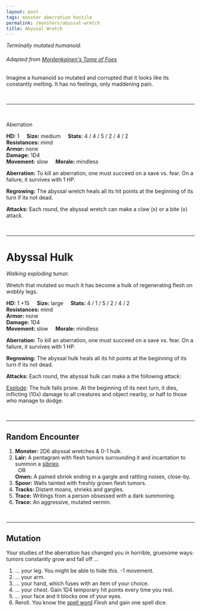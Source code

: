 ```yaml
---
layout: post
tags: monster aberration hostile
permalink: /monsters/abyssal-wretch
title: Abyssal Wretch
---
```


*Terminally mutated humanoid.*

###### Adapted from [Mordenkainen's Tome of Foes](https://5e.tools/book.html#mtf)

Imagine a humanoid so mutated and corrupted that it looks like its constantly melting. It has no feelings, only maddening pain.

<br>

---

<br>

Aberration

**HD:** 1  &nbsp; &nbsp;  **Size:** medium &nbsp; &nbsp; **Stats:** 4 / 4 / 5 / 2 / 4 / 2   <br>
**Resistances:** mind <br>
**Armor:** none <br>
**Damage:** 1D4 <br>
**Movement:** slow &nbsp; &nbsp; **Morale:** mindless <br>

**Aberration:** To kill an aberration, one must succeed on a save vs. fear. On a failure, it survives with 1 HP.

**Regrowing:** The abyssal wretch heals all its hit points at the beginning of its turn if its not dead.

**Attacks:** Each round, the abyssal wretch can make a claw (x) or a bite (x) attack.

<br>

---

# Abyssal Hulk

*Walking exploding tumor.*

Wretch that mutated so much it has become a hulk of regenerating flesh on wobbly legs.

**HD:** 1 +15  &nbsp; &nbsp;  **Size:** large &nbsp; &nbsp; **Stats:** 4 / 1 / 5 / 2 / 4 / 2   <br>
**Resistances:** mind <br>
**Armor:** none <br>
**Damage:** 1D4 <br>
**Movement:** slow &nbsp; &nbsp; **Morale:** mindless <br>

**Aberration:** To kill an aberration, one must succeed on a save vs. fear. On a failure, it survives with 1 HP.

**Regrowing:** The abyssal hulk heals all its hit points at the beginning of its turn if its not dead.

**Attacks:** Each round, the abyssal hulk can make a the following attack:

<ins>Explode</ins>: The hulk falls prone. At the beginning of its next turn, it dies, inflicting (10x) damage to all creatures and object nearby, or half to those who manage to dodge.

<br>

---

## Random Encounter

1. **Monster:** 2D6 abyssal wretches & 0-1 hulk.
1. **Lair:** A pentagram with flesh tumors surrounding it and incantation to summon a [sibriex](/monsters/sibriex). <br>	&nbsp; OR <br>	**Omen:** A pained shriek ending in a gargle and rattling noises, close-by.
1. **Spoor:** Walls tainted with freshly grown flesh tumors.
1. **Tracks:** Distant moans, shrieks and gargles.
1. **Trace:** Writings from a person obsessed with a dark summoning.
1. **Trace:** An aggressive, mutated vermin.

<br>

---

## Mutation

Your studies of the aberration has changed you in horrible, gruesome ways: tumors constantly grow and fall off ...

1. ... your leg. You might be able to hide this. -1 movement.
1. ... your arm. 
1. ... your hand, which fuses with an item of your choice.
1. ... your chest. Gain 1D4 temporary hit points every time you rest.
1. ... your face and it blocks one of your eyes.
1. Reroll. You know the [spell word](https://saltygoo.github.io/class/magic-user#spell-words) *Flesh* and gain one spell dice.

